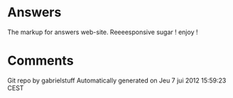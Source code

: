 # Answers

The markup for answers web-site.
Reeeesponsive sugar ! enjoy !

# Comments
Git repo by gabrielstuff
 Automatically generated on Jeu  7 jui 2012 15:59:23 CEST
